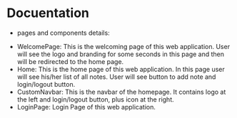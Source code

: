 # Docuentation

- pages and components details:

* WelcomePage: This is the welcoming page of this web application. User will see the logo and branding for some seconds in this page and then will be redirected to the home page.
* Home: This is the home page of this web application. In this page user will see his/her list of all notes. User will see button to add note and login/logout button.
* CustomNavbar: This is the navbar of the homepage. It contains logo at the left and login/logout button, plus icon at the right. 
* LoginPage: Login Page of this web application. 